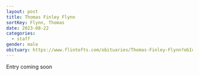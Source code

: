 ```yaml
---
layout: post
title: Thomas Finley Flynn
sortKey: Flynn, Thomas
date: 2023-08-22
categories:
  - staff
gender: male
obituary: https://www.flintofts.com/obituaries/Thomas-Finley-Flynn?obId=28806585
---
```

E﻿ntry coming soon